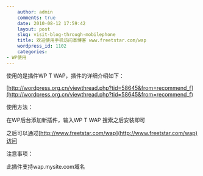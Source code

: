 ```yaml
---
    author: admin
    comments: true
    date: 2010-08-12 17:59:42
    layout: post
    slug: visit-blog-through-mobilephone
    title: 欢迎使用手机访问本博客 www.freetstar.com/wap
    wordpress_id: 1102
    categories:
- WP使用
---
```


使用的是插件WP T WAP，插件的详细介绍如下：

[http://wordpress.org.cn/viewthread.php?tid=58645&from=recommend_f](http://wordpress.org.cn/viewthread.php?tid=58645&from=recommend_f)

使用方法：

在WP后台添加新插件，输入WP T WAP 搜索之后安装即可

之后可以通过[http://www.freetstar.com/wap](http://www.freetstar.com/wap)访问

注意事项：

此插件支持wap.mysite.com域名

